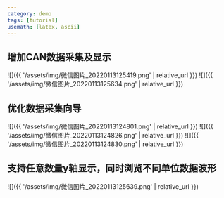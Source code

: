 ```yaml
---
category: demo
tags: [tutorial]
usemath: [latex, ascii]
---
```


## 增加CAN数据采集及显示
![]({{ '/assets/img/微信图片_20220113125419.png' | relative_url }})
![]({{ '/assets/img/微信图片_20220113125634.png' | relative_url }})

## 优化数据采集向导
![]({{ '/assets/img/微信图片_20220113124801.png' | relative_url }})
![]({{ '/assets/img/微信图片_20220113124826.png' | relative_url }})
![]({{ '/assets/img/微信图片_20220113124830.png' | relative_url }})

## 支持任意数量y轴显示，同时浏览不同单位数据波形
![]({{ '/assets/img/微信图片_20220113125639.png' | relative_url }})